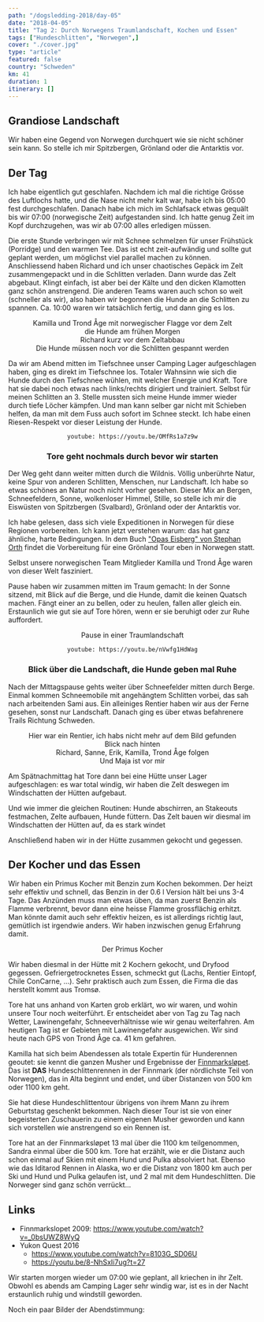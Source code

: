 ```yaml
---
path: "/dogsledding-2018/day-05"
date: "2018-04-05"
title: "Tag 2: Durch Norwegens Traumlandschaft, Kochen und Essen"
tags: ["Hundeschlitten", "Norwegen",]
cover: "./cover.jpg"
type: "article"
featured: false
country: "Schweden"
km: 41
duration: 1
itinerary: []
---
```



## Grandiose Landschaft

Wir haben eine Gegend von Norwegen durchquert wie sie nicht schöner sein kann. So stelle ich mir Spitzbergen, Grönland oder die Antarktis vor.

## Der Tag

Ich habe eigentlich gut geschlafen. Nachdem ich mal die richtige Grösse des Luftlochs hatte, und die Nase nicht mehr kalt war, habe ich bis 05:00 fest durchgeschlafen. Danach habe ich mich im Schlafsack etwas gequält bis wir 07:00 (norwegische Zeit) aufgestanden sind. Ich hatte genug Zeit im Kopf durchzugehen, was wir ab 07:00 alles erledigen müssen.

Die erste Stunde verbringen wir mit Schnee schmelzen für unser Frühstück (Porridge) und den warmen Tee. Das ist echt zeit-aufwändig und sollte gut geplant werden, um möglichst viel parallel machen zu können. Anschliessend haben Richard und ich unser chaotisches Gepäck im Zelt zusammengepackt und in die Schlitten verladen. Dann wurde das Zelt abgebaut. Klingt einfach, ist aber bei der Kälte und den dicken Klamotten ganz schön anstrengend. Die anderen Teams waren auch schon so weit (schneller als wir), also haben wir begonnen die Hunde an die Schlitten zu spannen. Ca. 10:00 waren wir tatsächlich fertig, und dann ging es los.

<photo-composition>
<rehype-image src="IMG_0825.JPG"><center>Kamilla und Trond Åge mit norwegischer Flagge vor dem Zelt</center></rehype-image>
<rehype-image src="IMG_0829.JPG"><center>die Hunde am frühen Morgen</center></rehype-image>
<rehype-image src="IMG_0837.JPG"><center>Richard kurz vor dem Zeltabbau</center></rehype-image>
<rehype-image src="IMG_0843.JPG"><center>Die Hunde müssen noch vor die Schlitten gespannt werden</center></rehype-image>
</photo-composition>

Da wir am Abend mitten im Tiefschnee unser Camping Lager aufgeschlagen haben, ging es direkt im Tiefschnee los. Totaler Wahnsinn wie sich die Hunde durch den Tiefschnee wühlen, mit welcher Energie und Kraft. Tore hat sie dabei noch etwas nach links/rechts dirigiert und trainiert. Selbst für meinen Schlitten an 3. Stelle mussten sich meine Hunde immer wieder durch tiefe Löcher kämpfen. Und man kann selber gar nicht mit Schieben helfen, da man mit dem Fuss auch sofort im Schnee steckt. Ich habe einen Riesen-Respekt vor dieser Leistung der Hunde.

<center>

`youtube: https://youtu.be/OMfRs1a7z9w`
### Tore geht nochmals durch bevor wir starten
</center>   

Der Weg geht dann weiter mitten durch die Wildnis. Völlig unberührte Natur, keine Spur von anderen Schlitten, Menschen, nur Landschaft. Ich habe so etwas schönes an Natur noch nicht vorher gesehen. Dieser Mix an Bergen, Schneefeldern, Sonne, wolkenloser Himmel, Stille, so stelle ich mir die Eiswüsten von Spitzbergen (Svalbard), Grönland oder der Antarktis vor.

<photo-composition>
<rehype-image src="IMG_0848.JPG"><center></center></rehype-image>
<rehype-image src="IMG_0850.JPG"><center></center></rehype-image>
<rehype-image src="IMG_0852.JPG"><center></center></rehype-image>
<rehype-image src="IMG_0856.JPG"><center></center></rehype-image>
</photo-composition>

Ich habe gelesen, dass sich viele Expeditionen in Norwegen für diese Regionen vorbereiten. Ich kann jetzt verstehen warum: das hat ganz ähnliche, harte Bedingungen. In dem Buch ["Opas Eisberg" von Stephan Orth](http://www.stephan-orth.de/opas-eisberg.html) findet die Vorbereitung für eine Grönland Tour eben in Norwegen statt.

Selbst unsere norwegischen Team Mitglieder Kamilla und Trond Åge waren von dieser Welt fasziniert.

Pause haben wir zusammen mitten im Traum gemacht: In der Sonne sitzend, mit Blick auf die Berge, und die Hunde, damit die keinen Quatsch machen. Fängt einer an zu bellen, oder zu heulen, fallen aller gleich ein. Erstaunlich wie gut sie auf Tore hören, wenn er sie beruhigt oder zur Ruhe auffordert.

<rehype-image src="IMG_0870.JPG"><center>Pause in einer Traumlandschaft</center></rehype-image>

<center>

`youtube: https://youtu.be/nVwfg1HdWag`
### Blick über die Landschaft, die Hunde geben mal Ruhe
</center>

Nach der Mittagspause gehts weiter über Schneefelder mitten durch Berge. Einmal kommen Schneemobile mit angehängtem Schlitten vorbei, das sah nach arbeitenden Sami aus. Ein alleiniges Rentier haben wir aus der Ferne gesehen, sonst nur Landschaft. Danach ging es über etwas befahrenere Trails Richtung Schweden.

<photo-composition>
<rehype-image src="IMG_0914.JPG"><center>Hier war ein Rentier, ich habs nicht mehr auf dem Bild gefunden</center></rehype-image>
<rehype-image src="IMG_0909.JPG"><center>Blick nach hinten</center></rehype-image>
<rehype-image src="IMG_0920.JPG"><center>Richard, Sanne, Erik, Kamilla, Trond Åge folgen</center></rehype-image>
<rehype-image src="IMG_0921.JPG"><center>Und Maja ist vor mir</center></rehype-image>
</photo-composition>

Am Spätnachmittag hat Tore dann bei eine Hütte unser Lager aufgeschlagen: es war total windig, wir haben die Zelt deswegen im Windschatten der Hütten aufgebaut.

Und wie immer die gleichen Routinen: Hunde abschirren, an Stakeouts festmachen, Zelte aufbauen, Hunde füttern. Das Zelt bauen wir diesmal im Windschatten der Hütten auf, da es stark windet

Anschließend haben wir in der Hütte zusammen gekocht und gegessen.

## Der Kocher und das Essen

Wir haben ein Primus Kocher mit Benzin zum Kochen bekommen. Der heizt sehr effektiv und schnell, das Benzin in der 0.6 l Version hält bei uns 3-4 Tage. Das Anzünden muss man etwas üben, da man zuerst Benzin als Flamme verbrennt, bevor dann eine heisse Flamme grossflächig erhitzt. Man könnte damit auch sehr effektiv heizen, es ist allerdings richtig laut, gemütlich ist irgendwie anders. Wir haben inzwischen genug Erfahrung damit.

<rehype-image src="IMG_1184.JPG"><center>Der Primus Kocher</center></rehype-image>

Wir haben diesmal in der Hütte mit 2 Kochern gekocht, und Dryfood gegessen. Gefriergetrocknetes Essen, schmeckt gut (Lachs, Rentier Eintopf, Chile ConCarne, ...). Sehr praktisch auch zum Essen, die Firma die das herstellt kommt aus Tromsø.

<rehype-image src="IMG_1032.JPG"><center></center></rehype-image>

Tore hat uns anhand von Karten grob erklärt, wo wir waren, und wohin unsere Tour noch weiterführt. Er entscheidet aber von Tag zu Tag nach Wetter, Lawinengefahr, Schneeverhältnisse wie wir genau weiterfahren. Am heutigen Tag ist er Gebieten mit Lawinengefahr ausgewichen. Wir sind heute nach GPS von Trond Åge ca. 41 km gefahren.

Kamilla hat sich beim Abendessen als totale Expertin für Hunderennen geoutet: sie kennt die ganzen Musher und Ergebnisse der [Finnmarksløpet](http://www.finnmarkslopet.no/). Das ist **DAS** Hundeschlittenrennen in der Finnmark (der nördlichste Teil von Norwegen), das in Alta beginnt und endet, und über Distanzen von 500 km oder 1100 km geht.

Sie hat diese Hundeschlittentour übrigens von ihrem Mann zu ihrem Geburtstag geschenkt bekommen. Nach dieser Tour ist sie von einer begeisterten Zuschauerin zu einem eigenen Musher geworden und kann sich vorstellen wie anstrengend so ein Rennen ist.

Tore hat an der Finnmarksløpet 13 mal über die 1100 km teilgenommen, Sandra einmal über die 500 km. Tore hat erzählt, wie er die Distanz auch schon einmal auf Skien mit einem Hund und Pulka absolviert hat. Ebenso wie das Iditarod Rennen in Alaska, wo er die Distanz von 1800 km auch per Ski und Hund und Pulka gelaufen ist, und 2 mal mit dem Hundeschlitten. Die Norweger sind ganz schön verrückt...

## Links

* Finnmarkslopet 2009: https://www.youtube.com/watch?v=_0bsUWZ8WyQ
* Yukon Quest 2016
  * https://www.youtube.com/watch?v=8103G_SD06U
  * https://youtu.be/8-NhSxIi7ug?t=27

Wir starten morgen wieder um 07:00 wie geplant, all kriechen in ihr Zelt. Obwohl es abends am Camping Lager sehr windig war, ist es in der Nacht erstaunlich ruhig und windstill geworden.

Noch ein paar Bilder der Abendstimmung:

<photo-composition>
<rehype-image src="IMG_0947.JPG"><center></center></rehype-image>
<rehype-image src="IMG_0955.JPG"><center></center></rehype-image>
<rehype-image src="IMG_0956.JPG"><center></center></rehype-image>
</photo-composition>


